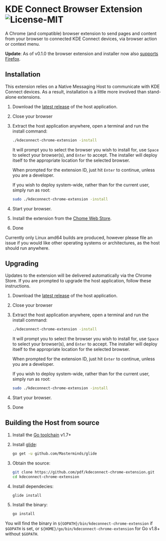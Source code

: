 # KDE Connect Browser Extension ![License-MIT](http://img.shields.io/badge/license-MIT-red.svg)

A Chrome (and compatible) browser extension to send pages and content from your
browser to connected KDE Connect devices, via browser action or context menu.

__Update__: As of v0.1.0 the browser extension and installer now also [supports Firefox](https://addons.mozilla.org/en-US/firefox/addon/kde_connect/).

## Installation

This extension relies on a Native Messaging Host to communicate with KDE Connect
devices.  As a result, installation is a little more involved than stand-alone
extensions.

1. Download the [latest release](https://github.com/pdf/kdeconnect-chrome-extension/releases/latest) of the host application.
2. Close your browser
3. Extract the host application anywhere, open a terminal and run the install
   command:

   ```bash
   ./kdeconnect-chrome-extension -install
   ```

   It will prompt you to select the browser you wish to install for, use `Space`
   to select your browser(s), and `Enter` to accept. The installer will deploy
   itself to the appropriate location for the selected browser.

   When prompted for the extension ID, just hit `Enter` to continue, unless you
   are a developer.

   If you wish to deploy system-wide, rather than for the current user, simply
   run as root:

   ```bash
   sudo ./kdeconnect-chrome-extension -install
   ```

4. Start your browser.
5. Install the extension from the [Chome Web Store](https://chrome.google.com/webstore/detail/kde-connect/ofmplbbfigookafjahpeepbggpofdhbo).
6. Done

Currently only Linux amd64 builds are produced, however please file an issue if
you would like other operating systems or architectures, as the host should run
anywhere.

## Upgrading

Updates to the extension will be delivered automatically via the Chrome Store.
If you are prompted to upgrade the host application, follow these instructions.

1. Download the [latest release](https://github.com/pdf/kdeconnect-chrome-extension/releases/latest) of the host application.
2. Close your browser
3. Extract the host application anywhere, open a terminal and run the install
   command:

   ```bash
   ./kdeconnect-chrome-extension -install
   ```

   It will prompt you to select the browser you wish to install for, use `Space`
   to select your browser(s), and `Enter` to accept. The installer will deploy
   itself to the appropriate location for the selected browser.

   When prompted for the extension ID, just hit `Enter` to continue, unless you
   are a developer.

   If you wish to deploy system-wide, rather than for the current user, simply
   run as root:

   ```bash
   sudo ./kdeconnect-chrome-extension -install
   ```

4. Start your browser.
6. Done

## Building the Host from source

1. Install the [Go toolchain](https://golang.org) v1.7+
2. Install [glide](https://github.com/Masterminds/glide):

   ```bash
   go get -u github.com/Masterminds/glide
   ```

3. Obtain the source:

   ```bash
   git clone https://github.com/pdf/kdeconnect-chrome-extension.git
   cd kdeconnect-chrome-extension
   ```

4. Install dependecies:

   ```bash
   glide install
   ```

5. Install the binary:

   ```bash
   go install
   ```

You will find the binary in `${GOPATH}/bin/kdeconnect-chrome-extension` if
`$GOPATH` is set, or `${HOME}/go/bin/kdeconnect-chrome-extension` for Go v1.8+
without `$GOPATH`.
